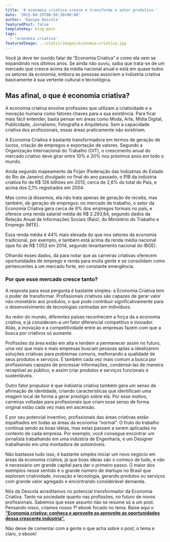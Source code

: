 ```yaml
---
title: 'A economia criativa cresce e transforma o setor produtivo.'
date: '2015-04-29T08:50:30+00:00'
author: 'Equipe Descola'
featuredPost: false
templatekey: blog-post
tags:
  - 'economia criativa'
featuredImage: ../static/images/economia-criativa.jpg
---
```


Você já deve ter ouvido falar de “Economia Criativa” e como ela vem se expandindo nos últimos anos. Se ainda não ouviu, saiba que trata-se de um mercado que cresce acima da média nacional anual e está em quase todos os setores da economia, embora as pessoas associem a indústria criativa basicamente à sua vertente cultural e tecnológica.

## Mas afinal, o que é economia criativa?

A economia criativa envolve profissões que utilizam a criatividade e a inovação humana como fatores chaves para a sua existência. Para ficar mais fácil entender, basta pensar em áreas como Moda, Arte, Mídia Digital, Publicidade, Jornalismo, Fotografia e Arquitetura. Sem a capacidade criativa dos profissionais, essas áreas praticamente não existiriam.

A Economia Criativa é bastante transformadora em termos de geração de lucros, criação de empregos e exportação de valores. Segundo a Organização Internacional do Trabalho (OIT), o crescimento anual do mercado criativo deve girar entre 10% e 20% nos próximos anos em todo o mundo.

Ainda segundo mapeamento da Firjan (Federação das Indústrias do Estado do Rio de Janeiro) divulgado no final do ano passado, o PIB da indústria criativa foi de R$ 126 bilhões em 2013, cerca de 2,6% do total do País, e acima dos 2,1% registrados em 2004.

Mas como já dissemos, ela não trata apenas de geração de receita, mas também, de geração de empregos: no mercado de trabalho, o setor da Economia Criativa gera cerca de 9% dos empregos formais no país, e oferece uma renda salarial média de R$ 2.293,64, segundo dados da Relação Anual de Informações Sociais (Rais), do Ministério do Trabalho e Emprego (MTE).

Essa renda média é 44% mais elevada do que nos setores da economia tradicional, por exemplo, e também está acima da renda média nacional (que foi de R$ 1.052 em 2014, segundo levantamento nacional do IBGE).

Olhando esses dados, dá para notar que as carreiras criativas oferecem oportunidades de emprego e renda para muita gente e se consolidam como pertencentes a um mercado forte, em constante emergência.

### Por que esse mercado cresce tanto?

A resposta para essa pergunta é bastante simples: a Economia Criativa tem o poder de transformar. Profissionais criativos são capazes de gerar valor não-monetário aos produtos, o que pode contribuir significativamente para o desenvolvimento de tecnologias centradas em indivíduos.

Ao redor do mundo, diferentes países reconhecem a força da a economia criativa, e já consideram-a um fator diferencial competitivo e inovador. Aliás, a inovação e a competitividade entre as empresas fazem com que a busca por criativos só aumente.

Profissões da área estão em alta e tendem a permanecer assim no futuro, uma vez que mais e mais empresas buscam pessoas aptas a idealizarem soluções criativas para problemas comuns, melhorando a qualidade de seus produtos e serviços. É também cada vez mais comum a busca por profissionais capazes de processar informações, condensá-las de maneira receptível ao público, e assim criar produtos e serviços funcionais e sustentáveis.

Outro fator propulsor é que indústria criativa também gera um senso de afirmação de identidade, criando características que identificam uma imagem local de forma a gerar prestígio sobre ela. Por esse motivo, carreiras voltadas para profissionais que criam esse senso de forma original estão cada vez mais em ascensão.

E por seu potencial inventivo, profissionais das áreas criativas estão espalhados em todas as áreas da economia “normal”. O fruto do trabalho continua sendo as boas ideias, mas estas passam a serem aplicadas no contexto de cada empresa. Por exemplo, você consegue encontrar um jornalista trabalhando em uma indústria de Engenharia, e um Designer trabalhando em uma montadora de automóveis.

Não bastasse tudo isso, é bastante simples iniciar um novo negócio em áreas da economia criativa, já que boas ideias são o começo de tudo, e não é necessário um grande capital para dar o primeiro passo. O maior dos exemplos nesse sentido é o grande número de startups no Brasil que exploram criatividade, inovação e tecnologia, gerando produtos ou serviços com grande valor agregado e encontrando considerável demanda.

Nós da Descola acreditamos no potencial transformador da Economia Criativa. Tanto na sociedade quanto nas profissões, no futuro de novos profissionais. Sabemos que esse assunto não se resume só a um post. Pensando nisso, criamos nosso 1º ebook focado no tema. Baixe aqui o [<u>**“Economia criativa: conheça e aproveite as aproveite as oportunidades dessa crescente indústria”.**</u>](https://descola.org/ebook/ebook-economia-criativa)

Não deixe de comentar com a gente o que acha sobre o post, o tema e claro, o ebook!

<script>// <![CDATA[ (function(t,e,c,n){var o,s,i;t.SMCX=t.SMCX||[],e.getElementById(n)||(o=e.getElementsByTagName(c),s=o[o.length-1],i=e.createElement(c),i.type="text/javascript",i.async=!0,i.id=n,i.src=["https:"===location.protocol?"https://":"http://","widget.surveymonkey.com/collect/website/js/N6XZOBb42dncYcSXA_2B8TwH1Nmy2sXYT423IxPJjU9co1XqX47i8qSbM8LkF4yCiA.js"].join(""),s.parentNode.insertBefore(i,s))})(window,document,"script","smcx-sdk"); // ]]></script>
